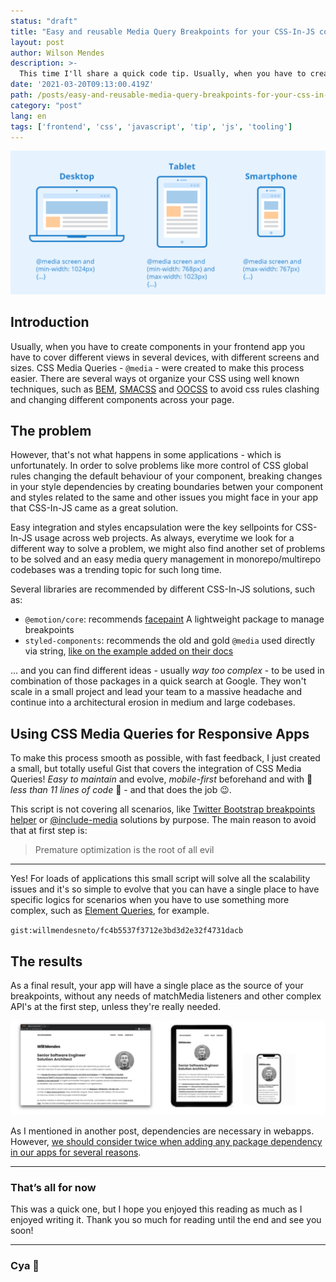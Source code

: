 ```yaml
---
status: "draft"
title: "Easy and reusable Media Query Breakpoints for your CSS-In-JS components"
layout: post
author: Wilson Mendes
description: >-
  This time I'll share a quick code tip. Usually, when you have to create components in your frontend app you have to cover different views in several devices, with different screens and sizes. CSS Media Queries - `@media` - were created to make this process easier.
date: '2021-03-20T09:13:00.419Z'
path: /posts/easy-and-reusable-media-query-breakpoints-for-your-css-in-js-components/
category: "post"
lang: en
tags: ['frontend', 'css', 'javascript', 'tip', 'js', 'tooling']
---
```


![Devices with different screen and sizes](./screen-with-different-sizes.png)

## Introduction

Usually, when you have to create components in your frontend app you have to cover different views in several devices, with different screens and sizes. CSS Media Queries - `@media` - were created to make this process easier. There are several ways ot organize your CSS using well known techniques, such as [BEM](http://getbem.com/), [SMACSS](http://smacss.com/) and [OOCSS](http://oocss.org/) to avoid css rules clashing and changing different components across your page.

## The problem

However, that's not what happens in some applications - which is unfortunately. In order to solve problems like more control of CSS global rules changing the default behaviour of your component, breaking changes in your style dependencies by creating boundaries betwen your component and styles related to the same and other issues you might face in your app that CSS-In-JS came as a great solution.

Easy integration and styles encapsulation were the key sellpoints for CSS-In-JS usage across web projects. As always, everytime we look for a different way to solve a problem, we might also find another set of problems to be solved and an easy media query management in monorepo/multirepo codebases was a trending topic for such long time.

Several libraries are recommended by different CSS-In-JS solutions, such as:
- `@emotion/core`: recommends [facepaint](https://emotion.sh/docs/media-queries#facepaint) A lightweight package to manage breakpoints
- `styled-components`: recommends the old and gold `@media` used directly via string, [like on the example added on their docs](https://styled-components.com/docs/api#supported-css)

... and you can find different ideas - usually _way too complex_ - to be used in combination of those packages in a quick search at Google. They won't scale in a small project and lead your team to a massive headache and continue into a architectural erosion in medium and large codebases.

## Using CSS Media Queries for Responsive Apps

To make this process smooth as possible, with fast feedback, I just created a small, but totally useful Gist that covers the integration of CSS Media Queries! *Easy to maintain* and evolve, *mobile-first* beforehand and with 🤩 *less than 11 lines of code* 🤩 - and that does the job 😉.

This script is not covering all scenarios, like [Twitter Bootstrap breakpoints helper](https://getbootstrap.com/docs/5.0/layout/breakpoints/) or [@include-media](https://eduardoboucas.github.io/include-media/) solutions by purpose. The main reason to avoid that at first step is:


> Premature optimization is the root of all evil

<hr/>

Yes! For loads of applications this small script will solve all the scalability issues and it's so simple to evolve that you can have a single place to have specific logics for scenarios when you have to use something more complex, such as [Element Queries](https://www.smashingmagazine.com/2016/07/how-i-ended-up-with-element-queries-and-how-you-can-use-them-today/), for example.

`gist:willmendesneto/fc4b5537f3712e3bd3d2e32f4731dacb`

## The results

As a final result, your app will have a single place as the source of your breakpoints, without any needs of matchMedia listeners and other complex API's at the first step, unless they're really needed. 

![CSS Media Queries helper in action](./website-media-queries.jpg)


As I mentioned in another post, dependencies are necessary in webapps. However, [we should consider twice when adding any package dependency in our apps for several reasons](https://willmendesneto.com/posts/solving-a-problem-is-more-than-just-adding-a-new-dependency).

<hr/>

### That’s all for now

This was a quick one, but I hope you enjoyed this reading as much as I enjoyed writing it. Thank you so much for reading until the end and see you soon!

<hr />

### Cya 👋
